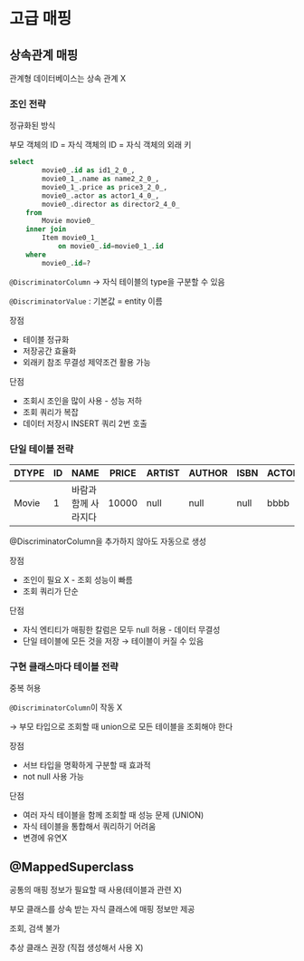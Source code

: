 # 고급 매핑

## 상속관계 매핑

관계형 데이터베이스는 상속 관계 X

### 조인 전략

정규화된 방식

부모 객체의 ID = 자식 객체의 ID = 자식 객체의 외래 키

```sql
select
        movie0_.id as id1_2_0_,
        movie0_1_.name as name2_2_0_,
        movie0_1_.price as price3_2_0_,
        movie0_.actor as actor1_4_0_,
        movie0_.director as director2_4_0_ 
    from
        Movie movie0_ 
    inner join
        Item movie0_1_ 
            on movie0_.id=movie0_1_.id 
    where
        movie0_.id=?
```

`@DiscriminatorColumn` → 자식 테이블의 type을 구분할 수 있음

`@DiscriminatorValue` : 기본값 = entity 이름

장점

- 테이블 정규화
- 저장공간 효율화
- 외래키 참조 무결성 제약조건 활용 가능

단점

- 조회시 조인을 많이 사용 - 성능 저하
- 조회 쿼리가 복잡
- 데이터 저장시 INSERT 쿼리 2번 호출

### 단일 테이블 전략

| DTYPE | ID | NAME | PRICE | ARTIST | AUTHOR | ISBN | ACTOR | DIRECTOR |
| --- | --- | --- | --- | --- | --- | --- | --- | --- |
| Movie | 1 | 바람과 함께 사라지다 | 10000 | null | null | null | bbbb | aaaa |

@DiscriminatorColumn을 추가하지 않아도 자동으로 생성

장점

- 조인이 필요 X - 조회 성능이 빠름
- 조회 쿼리가 단순

단점

- 자식 엔티티가 매핑한 칼럼은 모두 null 허용 - 데이터 무결성
- 단일 테이블에 모든 것을 저장 → 테이블이 커질 수 있음

### 구현 클래스마다 테이블 전략

중복 허용

`@DiscriminatorColumn`이 작동 X

→ 부모 타입으로 조회할 때 union으로 모든 테이블을 조회해야 한다

장점

- 서브 타입을 명확하게 구분할 때 효과적
- not null 사용 가능

단점

- 여러 자식 테이블을 함께 조회할 때 성능 문제 (UNION)
- 자식 테이블을 통합해서 쿼리하기 어려움
- 변경에 유연X

## @MappedSuperclass

공통의 매핑 정보가 필요할 때 사용(테이블과 관련 X)

부모 클래스를 상속 받는 자식 클래스에 매핑 정보만 제공

조회, 검색 불가

추상 클래스 권장 (직접 생성해서 사용 X)